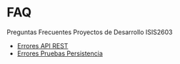 # FAQ
Preguntas Frecuentes Proyectos de Desarrollo ISIS2603


* [Errores API REST](../../wiki/Errores_API_REST)
* [Errores Pruebas Persistencia](../../wiki/Errores_pruebas_persistencia)
